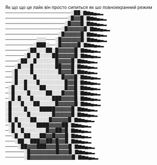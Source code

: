 Як що що це лайк він просто сипиться як шо повноекранний режим
─────────────────────░██░▇▆▅▄▃▂
────────────────────░█▓▓█░▇▆▅▄▃▂
───────────────────░█▓▓▓█░▇▆▅▄▃▂
──────────────────░█▓▓▓▓▓█░▇▆▅▄▃▂
─────────────────░█▓▓▓▓▓█░▇▆▅▄▃▂
──────────░░░───░█▓▓▓▓▓▓█░▇▆▅▄▃▂
─────────░███░──░█▓▓▓▓▓█░▇▆▅▄▃▂
───────░██░░░██░█▓▓▓▓▓█░▇▆▅▄▃▂
──────░█░░█░░░░██▓▓▓▓▓█░▇▆▅▄▃▂
────░██░░█░░░░░░█▓▓▓▓█░▇▆▅▄▃▂
───░█░░░█░░░░░░░██▓▓▓█░▇▆▅▄▃▂
──░█░░░░█░░░░░░░░█▓▓▓█░▇▆▅▄▃▂
──░█░░░░░█░░░░░░░░█▓▓▓█░▇▆▅▄▃▂
──░█░░█░░░█░░░░░░░░█▓▓█░▇▆▅▄▃▂
─░█░░░█░░░░██░░░░░░█▓▓█░▇▆▅▄▃▂
─░█░░░░█░░░░░██░░░█▓▓▓█░▇▆▅▄▃▂
─░█░█░░░█░░░░░░███▓▓▓▓█░▇▆▅▄▃▂
░█░░░█░░░██░░░░░█▓▓▓▓▓█░▇▆▅▄▃▂
░█░░░░█░░░░█████▓▓▓▓▓█░▇▆▅▄▃▂
░█░░░░░█░░░░░░░█▓▓▓▓▓█░▇▆▅▄▃▂
░█░█░░░░██░░░░█▓▓▓▓▓█░▇▆▅▄▃▂
─░█░█░░░░░████▓▓▓▓██░▇▆▅▄▃▂
─░█░░█░░░░░░░█▓▓██▓█░▇▆▅▄▃▂
──░█░░██░░░██▓▓█▓▓▓█░▇▆▅▄▃▂
───░██░░███▓▓██▓█▓▓█░▇▆▅▄▃▂
────░██▓▓▓███▓▓▓█▓▓▓█░▇▆▅▄▃▂
──────░█▓▓▓▓▓▓▓▓█▓▓▓█░▇▆▅▄▃▂
──────░█▓▓▓▓▓▓▓▓▓▓▓▓▓█░▇▆▅▄▃▂
